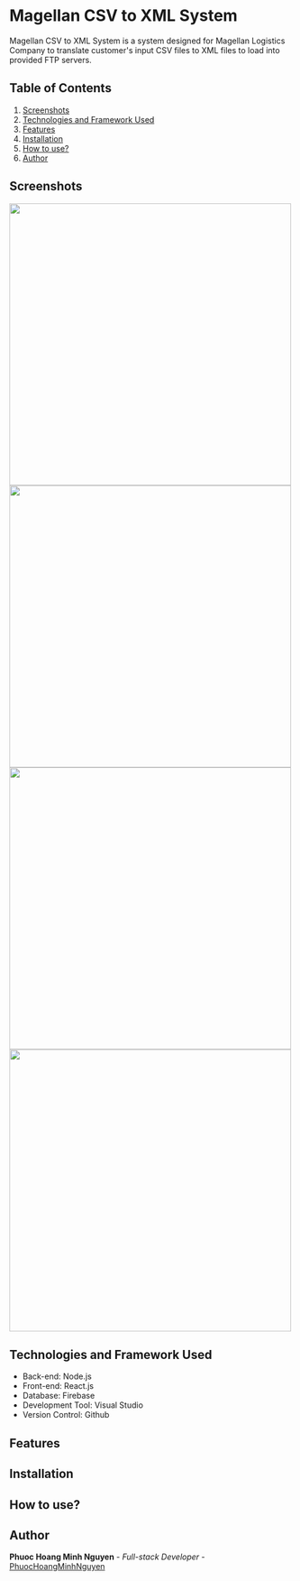 # Magellan CSV to XML System

Magellan CSV to XML System is a system designed for Magellan Logistics Company to translate customer's input CSV files to XML files to load into provided FTP servers.

## Table of Contents
1. [Screenshots](#screenshots)
2. [Technologies and Framework Used](#technologies-and-framework-used)
3. [Features](#features)
4. [Installation](#installation)
5. [How to use?](#how-to-use)
6. [Author](#author)

## Screenshots
<img src="https://github.com/PhuocHoangMinhNguyen/csv-to-xml/blob/main/screenshots/Home.PNG" width="500" />
<img src="https://github.com/PhuocHoangMinhNguyen/csv-to-xml/blob/main/screenshots/Notifications.PNG" width="500" />
<img src="https://github.com/PhuocHoangMinhNguyen/csv-to-xml/blob/main/screenshots/SavedMapping.PNG" width="500" />
<img src="https://github.com/PhuocHoangMinhNguyen/csv-to-xml/blob/main/screenshots/FTPServers.PNG" width="500" />

## Technologies and Framework Used
- Back-end: Node.js
- Front-end: React.js
- Database: Firebase
- Development Tool: Visual Studio
- Version Control: Github

## Features

## Installation

## How to use?

## Author
**Phuoc Hoang Minh Nguyen** - *Full-stack Developer* - [PhuocHoangMinhNguyen](https://github.com/PhuocHoangMinhNguyen)
